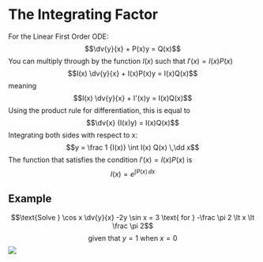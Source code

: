 # The Integrating Factor
For the Linear First Order ODE:
$$\dv{y}{x} + P(x)y = Q(x)$$
You can multiply through by the function $I(x)$ such that $I'(x) = I(x)P(x)$
$$I(x) \dv{y}{x} + I(x)P(x)y = I(x)Q(x)$$
meaning
$$I(x) \dv{y}{x} + I'(x)y = I(x)Q(x)$$
Using the product rule for differentiation, this is equal to
$$\dv{x} (I(x)y) = I(x)Q(x)$$
Integrating both sides with respect to x:
$$y = \frac 1 {I(x)} \int I(x) Q(x) \,\dd x$$
The function that satisfies the condition $I'(x) = I(x)P(x)$ is
$$I(x) = e^{\int P(x) \, \dd x}$$

## Example
$$\text{Solve } \cos x \dv{y}{x} -2y \sin x = 3 \text{ for } -\frac \pi 2 \lt x \lt \frac \pi 2$$
$$\text{given that } y=1 \text{ when } x= 0$$
![](https://i.imgur.com/jVY2jzb.png)